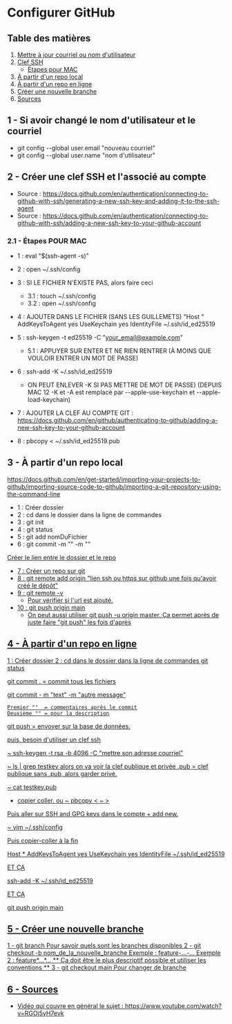# Configurer GitHub

## Table des matières

1. [Mettre à jour courriel ou nom d'utilisateur](#Si-avoir-changé-le-nom-d'utilisateur-et-le-courriel)
1. [Clef SSH](#2---créer-une-clef-ssh-et-lassocié-au-compte)
   - [Étapes pour MAC](#21---étapes-pour-mac)
     <!--- Ajouter - pour inclure un niveau inférieur dans la table des matières -->
     <!--- Commentaire https://www.jamestharpe.com/markdown-comments/ -->
1. [À partir d'un repo local](#3---à-partir-dun-repo-local)
1. [À partir d'un repo en ligne](#4---à-partir-dun-repo-en-ligne)
1. [Créer une nouvelle branche](#5---créer-une-nouvelle-branche)
1. [Sources](#5---sources)

## 1 - Si avoir changé le nom d'utilisateur et le courriel

- git config --global user.email "nouveau courriel"
- git config --global user.name "nom d'utilisateur"

## 2 - Créer une clef SSH et l'associé au compte

- Source : https://docs.github.com/en/authentication/connecting-to-github-with-ssh/generating-a-new-ssh-key-and-adding-it-to-the-ssh-agent
- Source : https://docs.github.com/en/authentication/connecting-to-github-with-ssh/adding-a-new-ssh-key-to-your-github-account

### 2.1 - Étapes POUR MAC

- 1 : eval "$(ssh-agent -s)"
- 2 : open ~/.ssh/config
- 3 : SI LE FICHIER N'EXISTE PAS, alors faire ceci
  - 3.1 : touch ~/.ssh/config
  - 3.2 : open ~/.ssh/config
- 4 : AJOUTER DANS LE FICHIER (SANS LES GUILLEMETS)
  "Host \"
  AddKeysToAgent yes
  UseKeychain yes
  IdentityFile ~/.ssh/id_ed25519

- 5 : ssh-keygen -t ed25519 -C "your_email@example.com"
  - 5.1 : APPUYER SUR ENTER ET NE RIEN RENTRER (À MOINS QUE VOULOIR ENTRER UN MOT DE PASSE)
- 6 : ssh-add -K ~/.ssh/id_ed25519
  - ON PEUT ENLEVER -K SI PAS METTRE DE MOT DE PASSE) (DEPUIS MAC 12 -K et -A est remplacé par --apple-use-keychain et --apple-load-keychain)
- 7 : AJOUTER LA CLEF AU COMPTE GIT : https://docs.github.com/en/github/authenticating-to-github/adding-a-new-ssh-key-to-your-github-account
- 8 : pbcopy < ~/.ssh/id_ed25519.pub

## 3 - À partir d'un repo local

https://docs.github.com/en/get-started/importing-your-projects-to-github/importing-source-code-to-github/importing-a-git-repository-using-the-command-line

- 1 : Créer dossier
- 2 : cd dans le dossier dans la ligne de commandes
- 3 : git init
- 4 : git status
- 5 : git add nomDuFichier
- 6 : git commit -m "" -m ""

<u> Créer le lien entre le dossier et le repo <u>

- 7 : Créer un repo sur git
- 8 : git remote add origin "lien ssh ou https sur github une fois qu'avoir créé le dépôt"
- 9 : git remote -v
  - Pour vérifier si l'url est ajouté.
- 10 : git push origin main
  - On peut aussi utiliser git push -u origin master. Ça permet après de juste faire "git push" les fois d'après

## 4 - À partir d'un repo en ligne

1 : Créer dossier
2 : cd dans le dossier dans la ligne de commandes
git status

git commit . = commit tous les fichiers

git commit - m "text" -m "autre message"

    Premier ""  = commentaires après le commit
    Deuxième "" = pour la description

git push = envoyer sur la base de données.

puis, besoin d'utiliser un clef ssh

~ ssh-keygen -t rsa -b 4096 -C "mettre son adresse courriel"

~ ls | grep testkey
alors on va voir la clef publique et privée
.pub = clef publique
sans .pub, alors garder privé.

~ cat testkey.pub

- copier coller. ou ~ pbcopy < ~ >

Puis aller sur SSH and GPG keys dans le compte + add new.

~ vim ~/.ssh/config

Puis copier-coller à la fin

Host \*
AddKeysToAgent yes
UseKeychain yes
IdentityFile ~/.ssh/id_ed25519

ET ÇA

ssh-add -K ~/.ssh/id_ed25519

ET ÇA

git push origin main

## 5 - Créer une nouvelle branche

1 - git branch
Pour savoir quels sont les branches disponibles
2 - git checkout -b nom_de_la_nouvelle_branche
Exemple : feature-...-...
Exemple 2 : feature*...*...
** Ça doit être le plus descriptif possible et utiliser les conventions **
3 - git checkout main
Pour changer de branche

## 6 - Sources

- Vidéo qui couvre en général le sujet : https://www.youtube.com/watch?v=RGOj5yH7evk
